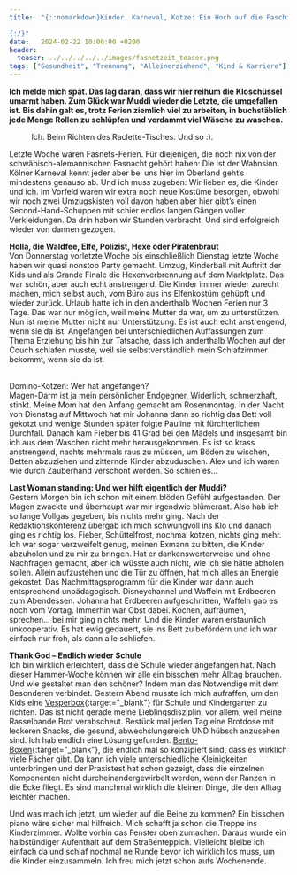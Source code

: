 ```yaml
---
title:  "{::nomarkdown}Kinder, Karneval, Kotze: Ein Hoch auf die Faschingsferien!

{:/}"
date:   2024-02-22 10:00:00 +0200
header:
  teaser: ../../../../../images/fasnetzeit_teaser.png
tags: ["Gesundheit", "Trennung", "Alleinerziehend", "Kind & Karriere"]
---
```


**Ich melde mich spät. Das lag daran, dass wir hier reihum die Kloschüssel umarmt haben. Zum Glück war Muddi wieder die Letzte, die umgefallen ist. Bis dahin galt es, trotz Ferien ziemlich viel zu arbeiten, in buchstäblich jede Menge Rollen zu schlüpfen und verdammt viel Wäsche zu waschen.**

<figure>
  <img src="../../../../../images/fasnetzeit.png" alt="">
  <figcaption>Ich. Beim Richten des Raclette-Tisches. Und so :).</figcaption>
</figure>      

Letzte Woche waren Fasnets-Ferien. Für diejenigen, die noch nix von der schwäbisch-alemannischen Fasnacht gehört haben: Die ist der Wahnsinn. Kölner Karneval kennt jeder aber bei uns hier im Oberland geht’s mindestens genauso ab. Und ich muss zugeben: Wir lieben es, die Kinder und ich. Im Vorfeld waren wir extra noch neue Kostüme besorgen, obwohl wir noch zwei Umzugskisten voll davon haben aber hier gibt’s einen Second-Hand-Schuppen mit schier endlos langen Gängen voller Verkleidungen. Da drin haben wir Stunden verbracht. Und sind erfolgreich wieder von dannen gezogen. 

<b>Holla, die Waldfee, Elfe, Polizist, Hexe oder Piratenbraut</b><br>
Von Donnerstag vorletzte Woche bis einschließlich Dienstag letzte Woche haben wir quasi nonstop Party gemacht. Umzug, Kinderball mit Auftritt der Kids und als Grande Finale die Hexenverbrennung auf dem Marktplatz. Das war schön, aber auch echt anstrengend. Die Kinder immer wieder zurecht machen, mich selbst auch, vom Büro aus ins Elfenkostüm gehüpft und wieder zurück. Urlaub hatte ich in den anderthalb Wochen Ferien nur 3 Tage. Das war nur möglich, weil meine Mutter da war, um zu unterstützen. Nun ist meine Mutter nicht nur Unterstützung. Es ist auch echt anstrengend, wenn sie da ist. Angefangen bei unterschiedlichen Auffassungen zum Thema Erziehung bis hin zur Tatsache, dass ich anderthalb Wochen auf der Couch schlafen musste, weil sie selbstverständlich mein Schlafzimmer bekommt, wenn sie da ist.  

<br>Domino-Kotzen: Wer hat angefangen?</b><br>
Magen-Darm ist ja mein persönlicher Endgegner. Widerlich, schmerzhaft, stinkt. Meine Mom hat den Anfang gemacht am Rosenmontag. In der Nacht von Dienstag auf Mittwoch hat mir Johanna dann so richtig das Bett voll gekotzt und wenige Stunden später folgte Pauline mit fürchterlichem Durchfall. Danach kam Fieber bis 41 Grad bei den Mädels und insgesamt bin ich aus dem Waschen nicht mehr herausgekommen. Es ist so krass anstrengend, nachts mehrmals raus zu müssen, um Böden zu wischen, Betten abzuziehen und zitternde Kinder abzuduschen. Alex und ich waren wie durch Zauberhand verschont worden. So schien es…

<b>Last Woman standing: Und wer hilft eigentlich der Muddi?</b><br>
Gestern Morgen bin ich schon mit einem blöden Gefühl aufgestanden. Der Magen zwackte und überhaupt war mir irgendwie blümerant. Also hab ich so lange Vollgas gegeben, bis nichts mehr ging. Nach der Redaktionskonferenz übergab ich mich schwungvoll ins Klo und danach ging es richtig los. Fieber, Schüttelfrost, nochmal kotzen, nichts ging mehr. Ich war sogar verzweifelt genug, meinen Exmann zu bitten, die Kinder abzuholen und zu mir zu bringen. Hat er dankenswerterweise und ohne Nachfragen gemacht, aber ich wüsste auch nicht, wie ich sie hätte abholen sollen. Allein aufzustehen und die Tür zu öffnen, hat mich alles an Energie gekostet. Das Nachmittagsprogramm für die Kinder war dann auch entsprechend unpädagogisch. Disneychannel und Waffeln mit Erdbeeren zum Abendessen. Johanna hat Erdbeeren aufgeschnitten, Waffeln gab es noch vom Vortag. Immerhin war Obst dabei. Kochen, aufräumen, sprechen… bei mir ging nichts mehr. Und die Kinder waren erstaunlich unkooperativ. Es hat ewig gedauert, sie ins Bett zu befördern und ich war einfach nur froh, als dann alle schliefen.

<b>Thank God – Endlich wieder Schule</b><br>
Ich bin wirklich erleichtert, dass die Schule wieder angefangen hat. Nach dieser Hammer-Woche können wir alle ein bisschen mehr Alltag brauchen. Und wie gestaltet man den schöner? Indem man das Notwendige mit dem Besonderen verbindet. Gestern Abend musste ich mich aufraffen, um den Kids eine [Vesperbox](https://www.bearfoot.de){:target="_blank"} für Schule und Kindergarten zu richten. Das ist nicht gerade meine Lieblingsdisziplin, vor allem, weil meine Rasselbande Brot verabscheut. Bestück mal jeden Tag eine Brotdose mit leckeren Snacks, die gesund, abwechslungsreich UND hübsch anzusehen sind. Ich hab endlich eine Lösung gefunden. [Bento-Boxen](https://www.bearfoot.de){:target="_blank"}, die endlich mal so konzipiert sind, dass es wirklich viele Fächer gibt. Da kann ich viele unterschiedliche Kleinigkeiten unterbringen und der Praxistest hat schon gezeigt, dass die einzelnen Komponenten nicht durcheinandergewirbelt werden, wenn der Ranzen in die Ecke fliegt. Es sind manchmal wirklich die kleinen Dinge, die den Alltag leichter machen.

Und was mach ich jetzt, um wieder auf die Beine zu kommen? Ein bisschen piano wäre sicher mal hilfreich. Mich schafft ja schon die Treppe ins Kinderzimmer. Wollte vorhin das Fenster oben zumachen. Daraus wurde ein halbstündiger Aufenthalt auf dem Straßenteppich. Vielleicht bleibe ich einfach da und schlaf nochmal ne Runde bevor ich wirklich los muss, um die Kinder einzusammeln. Ich freu mich jetzt schon aufs Wochenende. 









 






 

 





 









 















 















 

 





 

  


 
 
 
 


   


 



 






 






 


 
 






















 








 

   



















  












 






 





  


  






					 


 
 








